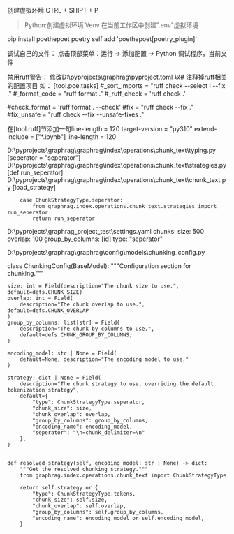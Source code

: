 创建虚拟环境
CTRL + SHIPT + P
> Python:创建虚拟环境
  Venv 在当前工作区中创建".env"虚拟环境 

pip install poethepoet
poetry self add 'poethepoet[poetry_plugin]'



调试自己的文件：
点击顶部菜单：运行 -> 添加配置 -> Python 调试程序，当前文件

禁用ruff警告：
修改D:\pyprojects\graphrag\pyproject.toml
以# 注释掉ruff相关的配置项目
如：
[tool.poe.tasks]
#_sort_imports = "ruff check --select I --fix ."
#_format_code = "ruff format  ."
#_ruff_check = 'ruff check .'

#check_format = 'ruff format . --check'
#fix = "ruff check --fix ."
#fix_unsafe = "ruff check --fix --unsafe-fixes ."

在[tool.ruff]节添加一句line-length = 120
target-version = "py310"
extend-include = ["*.ipynb"]
line-length = 120


 
D:\pyprojects\graphrag\graphrag\index\operations\chunk_text\typing.py [seperator = "seperator"]
D:\pyprojects\graphrag\graphrag\index\operations\chunk_text\strategies.py [def run_seperator]
D:\pyprojects\graphrag\graphrag\index\operations\chunk_text\chunk_text.py [load_strategy]

        case ChunkStrategyType.seperator:
            from graphrag.index.operations.chunk_text.strategies import run_seperator
            return run_seperator


D:\pyprojects\graphrag_project_test\settings.yaml 
        chunks:
        size: 500
        overlap: 100
        group_by_columns: [id]
        type: "seperator"


D:\pyprojects\graphrag\graphrag\config\models\chunking_config.py


class ChunkingConfig(BaseModel):
    """Configuration section for chunking."""

    size: int = Field(description="The chunk size to use.", default=defs.CHUNK_SIZE)
    overlap: int = Field(
        description="The chunk overlap to use.", default=defs.CHUNK_OVERLAP
    )
    group_by_columns: list[str] = Field(
        description="The chunk by columns to use.",
        default=defs.CHUNK_GROUP_BY_COLUMNS,
    )
    
    encoding_model: str | None = Field(
        default=None, description="The encoding model to use."
    )

    strategy: dict | None = Field(
        description="The chunk strategy to use, overriding the default tokenization strategy",
        default={
            "type": ChunkStrategyType.seperator,
            "chunk_size": size,
            "chunk_overlap": overlap,
            "group_by_columns": group_by_columns,
            "encoding_name": encoding_model,
            "seperator": "\n=chunk_delimiter=\n"
        },
    )


    def resolved_strategy(self, encoding_model: str | None) -> dict:
        """Get the resolved chunking strategy."""
        from graphrag.index.operations.chunk_text import ChunkStrategyType

        return self.strategy or {
            "type": ChunkStrategyType.tokens,
            "chunk_size": self.size,
            "chunk_overlap": self.overlap,
            "group_by_columns": self.group_by_columns,
            "encoding_name": encoding_model or self.encoding_model,
        }

